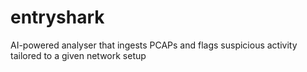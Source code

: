 # entryshark
AI-powered analyser that ingests PCAPs and flags suspicious activity tailored to a given network setup
